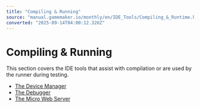 ```yaml
---
title: "Compiling & Running"
source: "manual.gamemaker.io/monthly/en/IDE_Tools/Compiling_&_Runtime.htm"
converted: "2025-09-14T04:00:12.326Z"
---
```


# Compiling & Running

This section covers the IDE tools that assist with compilation or are used by the runner during testing.

-   [The Device Manager](../Setting_Up_And_Version_Information/The_Device_Manager.md)
-   [The Debugger](../../../../IDE_Tools/The_Debugger.md)
-   [The Micro Web Server](The_Micro_Web_Server.md)